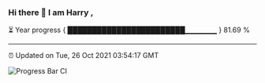 ### Hi there 👋 I am Harry , 

⏳ Year progress { ████████████████████████▁▁▁▁▁▁ } 81.69 %

---

⏰ Updated on Tue, 26 Oct 2021 03:54:17 GMT

![Progress Bar CI](https://github.com/duykhang68/duykhang68/workflows/Progress%20Bar%20CI/badge.svg)

